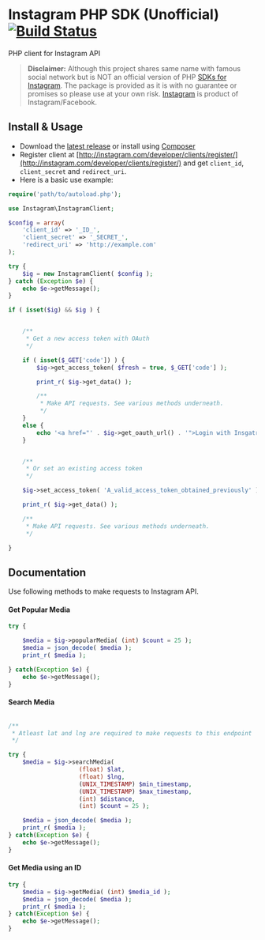 # Instagram PHP SDK (Unofficial) [![Build Status](https://travis-ci.org/jabranr/instagram-php-sdk.svg)](https://travis-ci.org/jabranr/instagram-php-sdk)

PHP client for Instagram API

> **Disclaimer:** Although this project shares same name with famous social network but is NOT an official version of PHP [SDKs for Instagram](http://github.com/Instagram). The package is provided as it is with no guarantee or promises so please use at your own risk. [Instagram](http://instagram.com) is product of Instagram/Facebook.


## Install & Usage

+ Download the [latest release](https://github.com/jabranr/instagram-php-sdk/releases/) or install using [Composer](http://getcomposer.org)
+ Register client at [http://instagram.com/developer/clients/register/](http://instagram.com/developer/clients/register/) and get `client_id`, `client_secret` and `redirect_uri`.
+ Here is a basic use example:

```php
require('path/to/autoload.php');

use Instagram\InstagramClient;

$config = array(
	'client_id' => '_ID_',
	'client_secret' => '_SECRET_',
	'redirect_uri' => 'http://example.com'
);

try {
	$ig = new InstagramClient( $config );
} catch (Exception $e) {
	echo $e->getMessage();
}

if ( isset($ig) && $ig ) {


	/**
	 * Get a new access token with OAuth
	 */

	if ( isset($_GET['code']) ) {
		$ig->get_access_token( $fresh = true, $_GET['code'] );

		print_r( $ig->get_data() );

		/**
		 * Make API requests. See various methods underneath.
		 */
	}
	else {
		echo '<a href="' . $ig->get_oauth_url() . '">Login with Insgatram</a>';
	}


	/**
	 * Or set an existing access token
	 */

	$ig->set_access_token( 'A_valid_access_token_obtained_previously' );

	print_r( $ig->get_data() );

	/**
	 * Make API requests. See various methods underneath.
	 */

}
```


## Documentation

Use following methods to make requests to Instagram API.


#### Get Popular Media

```php
try	{

	$media = $ig->popularMedia( (int) $count = 25 );
	$media = json_decode( $media );
	print_r( $media );

} catch(Exception $e) {
	echo $e->getMessage();
}
```


#### Search Media

```php

/**
 * Atleast lat and lng are required to make requests to this endpoint
 */

try {
	$media = $ig->searchMedia(
					(float) $lat,
					(float) $lng,
					(UNIX_TIMESTAMP) $min_timestamp,
					(UNIX_TIMESTAMP) $max_timestamp,
					(int) $distance,
					(int) $count = 25 );

	$media = json_decode( $media );
	print_r( $media );
} catch(Exception $e) {
	echo $e->getMessage();
}

```


#### Get Media using an ID

```php
try {
	$media = $ig->getMedia( (int) $media_id );
	$media = json_decode( $media );
	print_r( $media );
} catch(Exception $e) {
	echo $e->getMessage();
}
```
